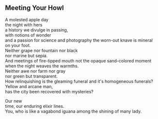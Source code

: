 Meeting Your Howl
-----------------
A molested apple day  
the night with hers  
a history we divulge in passing,  
with notions of wonder  
and a passion for science and photography the worn-out knave is mineral on your foot.  
Neither grape nor fountain nor black  
nor marine but sepia.  
And meetings of fire-tipped mouth not the opaque sand-colored moment  
when the night weaves the warmths.  
Neither awe nor farm nor gray  
nor green but transparent.  
How relinquishing is the gleaming funeral and it's homogeneous funerals?  
Yellow and arcane man,  
has the city been recovered with mysteries?  
  
Our new  
time, our enduring elixir lines.  
You, who is like a vagabond iguana among the shining of many lady.  
